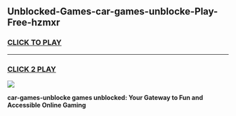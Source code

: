 
## Unblocked-Games-car-games-unblocke-Play-Free-hzmxr
<h3>
<a href="https://premium76.site?title=car-games-unblocke&ref=22A">CLICK TO PLAY</a></h3>
<hr>

<h3>
<a href="https://premium76.site?title=car-games-unblocke&ref=22A">CLICK 2 PLAY</a>
  
</h3>

<a href="https://premium76.site?title=car-games-unblocke&ref=22A"><img src="https://clearcache.store/games.png"></a>


**car-games-unblocke games unblocked: Your Gateway to Fun and Accessible Online Gaming**
